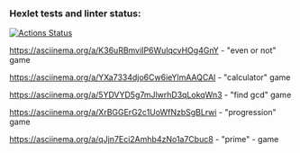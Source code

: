 ### Hexlet tests and linter status:
[![Actions Status](https://github.com/AliUmarov/frontend-project-44/workflows/hexlet-check/badge.svg)](https://github.com/AliUmarov/frontend-project-44/actions)

  https://asciinema.org/a/K36uRBmviIP6WulqcvHOg4GnY - "even or not" game

  https://asciinema.org/a/YXa7334djo6Cw6ieYlmAAQCAl - "calculator" game

  https://asciinema.org/a/5YDVYD5g7mJlwrhD3qLokqWn3 - "find gcd" game

  https://asciinema.org/a/XrBGGErG2c1UoWfNzbSgBLrwi - "progression" game

  https://asciinema.org/a/qJjn7Eci2Amhb4zNo1a7Cbuc8 - "prime" - game  
